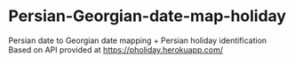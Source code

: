 # Persian-Georgian-date-map-holiday
Persian date to Georgian date mapping + Persian holiday identification
Based on API provided at https://pholiday.herokuapp.com/
